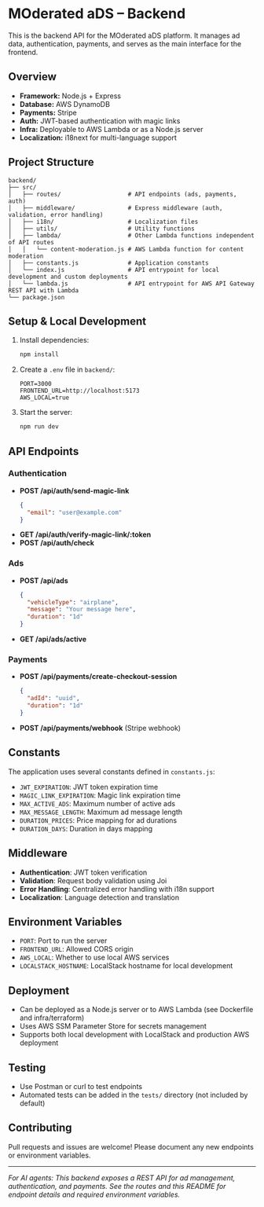# MOderated aDS – Backend

This is the backend API for the MOderated aDS platform. It manages ad data, authentication, payments, and serves as the main interface for the frontend.

## Overview
- **Framework:** Node.js + Express
- **Database:** AWS DynamoDB
- **Payments:** Stripe
- **Auth:** JWT-based authentication with magic links
- **Infra:** Deployable to AWS Lambda or as a Node.js server
- **Localization:** i18next for multi-language support

## Project Structure
```
backend/
├── src/
│   ├── routes/                   # API endpoints (ads, payments, auth)
│   ├── middleware/               # Express middleware (auth, validation, error handling)
│   ├── i18n/                     # Localization files
│   ├── utils/                    # Utility functions
│   ├── lambda/                   # Other Lambda functions independent of API routes
│   │   └── content-moderation.js # AWS Lambda function for content moderation
│   ├── constants.js              # Application constants
│   └── index.js                  # API entrypoint for local development and custom deployments 
│   └── lambda.js                 # API entrypoint for AWS API Gateway REST API with Lambda
└── package.json
```

## Setup & Local Development
1. Install dependencies:
   ```bash
   npm install
   ```
2. Create a `.env` file in `backend/`:
   ```env
   PORT=3000
   FRONTEND_URL=http://localhost:5173
   AWS_LOCAL=true
   ```

3. Start the server:
   ```bash
   npm run dev
   ```

## API Endpoints

### Authentication
- **POST /api/auth/send-magic-link**
  ```json
  {
    "email": "user@example.com"
  }
  ```
- **GET /api/auth/verify-magic-link/:token**
- **POST /api/auth/check**

### Ads
- **POST /api/ads**
  ```json
  {
    "vehicleType": "airplane",
    "message": "Your message here",
    "duration": "1d"
  }
  ```
- **GET /api/ads/active**

### Payments
- **POST /api/payments/create-checkout-session**
  ```json
  {
    "adId": "uuid",
    "duration": "1d"
  }
  ```
- **POST /api/payments/webhook** (Stripe webhook)

## Constants
The application uses several constants defined in `constants.js`:
- `JWT_EXPIRATION`: JWT token expiration time
- `MAGIC_LINK_EXPIRATION`: Magic link expiration time
- `MAX_ACTIVE_ADS`: Maximum number of active ads
- `MAX_MESSAGE_LENGTH`: Maximum ad message length
- `DURATION_PRICES`: Price mapping for ad durations
- `DURATION_DAYS`: Duration in days mapping

## Middleware
- **Authentication**: JWT token verification
- **Validation**: Request body validation using Joi
- **Error Handling**: Centralized error handling with i18n support
- **Localization**: Language detection and translation

## Environment Variables
- `PORT`: Port to run the server
- `FRONTEND_URL`: Allowed CORS origin
- `AWS_LOCAL`: Whether to use local AWS services
- `LOCALSTACK_HOSTNAME`: LocalStack hostname for local development

## Deployment
- Can be deployed as a Node.js server or to AWS Lambda (see Dockerfile and infra/terraform)
- Uses AWS SSM Parameter Store for secrets management
- Supports both local development with LocalStack and production AWS deployment

## Testing
- Use Postman or curl to test endpoints
- Automated tests can be added in the `tests/` directory (not included by default)

## Contributing
Pull requests and issues are welcome! Please document any new endpoints or environment variables.

---
*For AI agents: This backend exposes a REST API for ad management, authentication, and payments. See the routes and this README for endpoint details and required environment variables.* 
